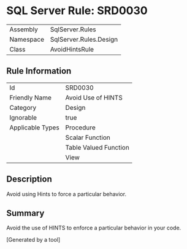 # SQL Server Rule: SRD0030
  
|    |    |
|----|----|
| Assembly | SqlServer.Rules |
| Namespace | SqlServer.Rules.Design |
| Class | AvoidHintsRule |
  
## Rule Information
  
|    |    |
|----|----|
| Id | SRD0030 |
| Friendly Name | Avoid Use of HINTS |
| Category | Design |
| Ignorable | true |
| Applicable Types | Procedure  |
|   | Scalar Function |
|   | Table Valued Function |
|   | View |
  
## Description
  
Avoid using Hints to force a particular behavior.
  
## Summary
  
Avoid the use of HINTS to enforce a particular behavior in your code.
  
[Generated by a tool]
